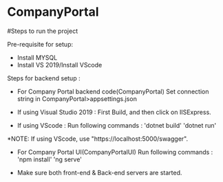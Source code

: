 # CompanyPortal

#Steps to run the project

Pre-requisite for setup:
* Install MYSQL
* Install VS 2019/Install VScode

Steps for backend setup :
* For Company Portal backend code(CompanyPortal)
	Set connection string in CompanyPortal>appsettings.json
	
* If using Visual Studio 2019 : 
	First Build, and then click on IISExpress.
	
* If using VScode :
	Run following commands :
	'dotnet build' 
	'dotnet run' 
	
*NOTE: If using VScode, use "https://localhost:5000/swagger".


* For Company Portal UI(CompanyPortalUI)
	Run following commands :
	'npm install'
	'ng serve'
	
* Make sure both front-end & Back-end servers are started.



		